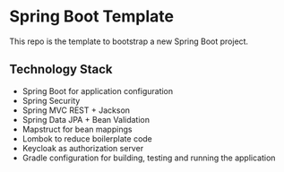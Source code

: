 # Spring Boot Template

This repo is the template to bootstrap a new Spring Boot project.

## Technology Stack
* Spring Boot for application configuration
* Spring Security
* Spring MVC REST + Jackson
* Spring Data JPA + Bean Validation
* Mapstruct for bean mappings
* Lombok to reduce boilerplate code
* Keycloak as authorization server
* Gradle configuration for building, testing and running the application